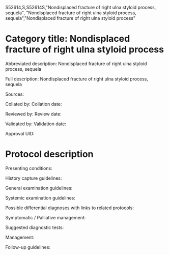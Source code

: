 S52614,S,S52614S,"Nondisplaced fracture of right ulna styloid process, sequela", "Nondisplaced fracture of right ulna styloid process, sequela","Nondisplaced fracture of right ulna styloid process"
# Category title: Nondisplaced fracture of right ulna styloid process

Abbreviated description: Nondisplaced fracture of right ulna styloid process, sequela

Full description: Nondisplaced fracture of right ulna styloid process, sequela

Sources:

Collated by:
Collation date:

Reviewed by:
Review date:

Validated by:
Validation date:

Approval UID:

# Protocol description

Presenting conditions:

History capture guidelines:

General examination guidelines:

Systemic examination guidelines:

Possible differential diagnoses with links to related protocols:

Symptomatic / Palliative management:

Suggested diagnostic tests:

Management:

Follow-up guidelines:
